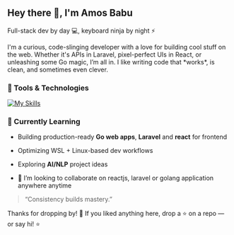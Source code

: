 
<!-- COMMENT
**amos-babu/amos-babu** is a ✨ _special_ ✨ repository because its `README.md` (this file) appears on your GitHub profile.

Here are some ideas to get you started:

- 🔭 I’m currently working on ...
- 🌱 I’m currently learning ...
- 👯 I’m looking to collaborate on ...
- 🤔 I’m looking for help with ...
- 💬 Ask me about ...
- 📫 How to reach me: ...
- 😄 Pronouns: ...
- ⚡ Fun fact: ...
-->

<h2 align="left">Hey there 👋, I'm Amos Babu</h2>
<p align="left">Full-stack dev by day 💻, keyboard ninja by night ⚡</p>

<p align="left">
   I'm a curious, code-slinging developer with a love for building cool stuff on the web. Whether it's APIs in Laravel, pixel-perfect UIs in React, or unleashing some Go magic, I’m all in. I like writing code that *works*, is clean, and sometimes even clever.
</p>

### 🔧 Tools & Technologies
[![My Skills](https://skillicons.dev/icons?i=js,nodejs,php,go,python,ts,postgres,mysql,mongodb,laravel,react,remix,tailwindcss,docker,nginx,git,vite&perline=10)](https://skillicons.dev)

### 🌱 Currently Learning

- Building production-ready **Go web apps**, **Laravel** and **react** for frontend
- Optimizing WSL + Linux-based dev workflows
- Exploring **AI/NLP** project ideas

 - 👯 I’m looking to collaborate on reactjs, laravel or golang application anywhere anytime

> “Consistency builds mastery.”


<p align="left">Thanks for dropping by! 🌟 If you liked anything here, drop a ⭐ on a repo — or say hi!
 ⭐</p>
